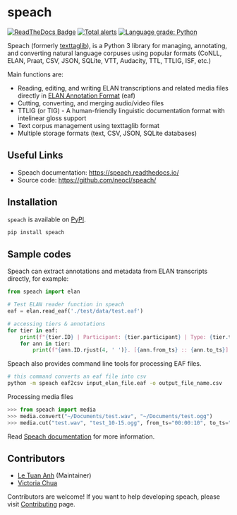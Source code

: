 # speach

[![ReadTheDocs Badge](https://readthedocs.org/projects/speach/badge/?version=latest&style=plastic)](https://speach.readthedocs.io/)
[![Total alerts](https://img.shields.io/lgtm/alerts/g/neocl/speach.svg?logo=lgtm&logoWidth=18)](https://lgtm.com/projects/g/neocl/speach/alerts/)
[![Language grade: Python](https://img.shields.io/lgtm/grade/python/g/neocl/speach.svg?logo=lgtm&logoWidth=18)](https://lgtm.com/projects/g/neocl/speach/context:python)

Speach (formerly [texttaglib](https://github.com/letuananh/texttaglib/)), is a Python 3 library for managing, annotating, and converting natural language corpuses using popular formats (CoNLL, ELAN, Praat, CSV, JSON, SQLite, VTT, Audacity, TTL, TTLIG, ISF, etc.)

Main functions are:

- Reading, editing, and writing ELAN transcriptions and related media files directly in [ELAN Annotation Format](https://archive.mpi.nl/tla/elan/download) (eaf)
- Cutting, converting, and merging audio/video files
- TTLIG (or TIG) - A human-friendly linguistic documentation format with intelinear gloss support
- Text corpus management using texttaglib format
- Multiple storage formats (text, CSV, JSON, SQLite databases)

## Useful Links

- Speach documentation: https://speach.readthedocs.io/
- Source code: https://github.com/neocl/speach/

## Installation

`speach` is available on [PyPI](https://pypi.org/project/speach/).

```bash
pip install speach
```

## Sample codes

Speach can extract annotations and metadata from ELAN transcripts directly, for example:

``` python
from speach import elan

# Test ELAN reader function in speach
eaf = elan.read_eaf('./test/data/test.eaf')

# accessing tiers & annotations
for tier in eaf:
    print(f"{tier.ID} | Participant: {tier.participant} | Type: {tier.type_ref}")
    for ann in tier:
        print(f"{ann.ID.rjust(4, ' ')}. [{ann.from_ts} :: {ann.to_ts}] {ann.text}")
```

Speach also provides command line tools for processing EAF files.

```bash
# this command converts an eaf file into csv
python -m speach eaf2csv input_elan_file.eaf -o output_file_name.csv
```

Processing media files

```python
>>> from speach import media
>>> media.convert("~/Documents/test.wav", "~/Documents/test.ogg")
>>> media.cut("test.wav", "test_10-15.ogg", from_ts="00:00:10", to_ts="00:00:15")
```

Read [Speach documentation](https://speach.readthedocs.io/) for more information.

## Contributors

- [Le Tuan Anh](https://github.com/letuananh) (Maintainer)
- [Victoria Chua](https://github.com/vicchuayh)

Contributors are welcome! If you want to help developing speach, please visit [Contributing](https://speach.readthedocs.io/en/latest/contributing.html) page.